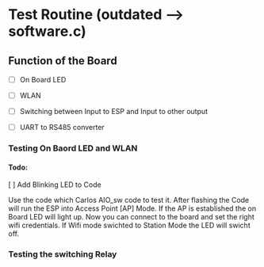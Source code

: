 # Test Routine (outdated --> software.c)

## Function of the Board
 - [ ] On Board LED
 - [ ] WLAN
 - [ ] Switching between Input to ESP and Input to other output
 - [ ] UART to RS485 converter


### Testing On Baord LED and WLAN
 #### Todo: 
 [ ] Add Blinking LED to Code

 Use the code which Carlos AIO_sw code to test it. After flashing the Code will run the ESP into Access Point \[AP] Mode. If the AP is  established the on Board LED will light up. Now you can connect to the board and set the right wifi credentials. If Wifi mode swichted to Station Mode the LED will swicht off. 


### Testing the switching Relay 


 
